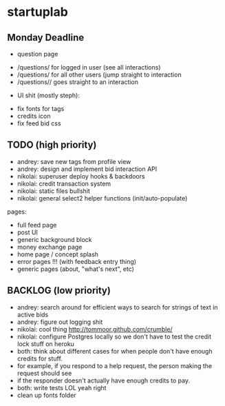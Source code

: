 startuplab
==========

Monday Deadline
---------------

- question page
* /questions/<questionID> for logged in user (see all interactions)
* /questions/<questionID> for all other users (jump straight to interaction
* /questions/<questionID>/<responderID> goes straight to an interaction

- UI shit (mostly steph):
* fix fonts for tags
* credits icon
* fix feed bid css


TODO (high priority)
----
* andrey: save new tags from profile view 
* andrey: design and implement bid interaction API
* nikolai: superuser deploy hooks & backdoors
* nikolai: credit transaction system
* nikolai: static files bullshit
* nikolai: general select2 helper functions (init/auto-populate)

pages:
- full feed page
- post UI
- generic background block
- money exchange page
- home page / concept splash
- error pages !!! (with feedback entry thing)
- generic pages (about, "what's next", etc)

BACKLOG (low priority)
-------
* andrey: search around for efficient ways to search for strings of text in active bids
* andrey: figure out logging shit
* nikolai: cool thing http://tommoor.github.com/crumble/
* nikolai: configure Postgres locally so we don't have to test the credit lock stuff on heroku
* both: think about different cases for when people don't have enough credits for stuff.
* for example, if you respond to a help request, the person making the request should see
* if the responder doesn't actually have enough credits to pay.
* both: write tests LOL yeah right
* clean up fonts folder
